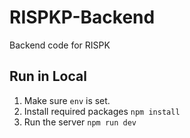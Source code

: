 # RISPKP-Backend

Backend code for RISPK

## Run in Local

1. Make sure `env` is set.
2. Install required packages `npm install`
3. Run the server `npm run dev`

